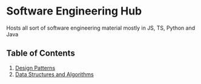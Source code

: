 # Software Engineering Hub

Hosts all sort of software engineering material mostly in JS, TS, Python and Java

## Table of Contents
1. [Design Patterns](DesignPatterns/README.md)
2. [Data Structures and Algorithms](Algorithms/DataStructures/README.md)